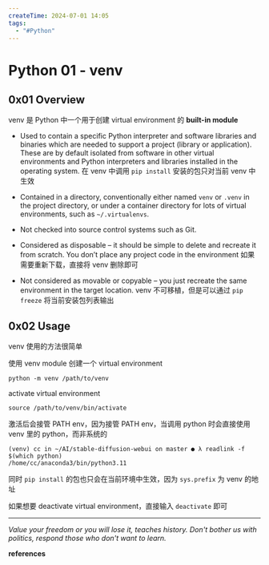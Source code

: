```yaml
---
createTime: 2024-07-01 14:05
tags:
  - "#Python"
---
```


# Python 01 - venv

## 0x01 Overview

venv 是 Python 中一个用于创建 virtual environment 的 **built-in module**

- Used to contain a specific Python interpreter and software libraries and binaries which are needed to support a project (library or application). These are by default isolated from software in other virtual environments and Python interpreters and libraries installed in the operating system.
	在 venv 中调用 `pip install` 安装的包只对当前 venv 中生效 

- Contained in a directory, conventionally either named `venv` or `.venv` in the project directory, or under a container directory for lots of virtual environments, such as `~/.virtualenvs`.
    
- Not checked into source control systems such as Git.
    
- Considered as disposable – it should be simple to delete and recreate it from scratch. You don’t place any project code in the environment
	如果需要重新下载，直接将 venv 删除即可

- Not considered as movable or copyable – you just recreate the same environment in the target location.
	venv 不可移植，但是可以通过 `pip freeze` 将当前安装包列表输出

## 0x02 Usage

venv 使用的方法很简单

使用 venv module 创建一个 virtual environment

```shell
python -m venv /path/to/venv
```

activate virtual environment

```shell
source /path/to/venv/bin/activate
```

激活后会接管 PATH env，因为接管 PATH env，当调用 python 时会直接使用 venv 里的 python，而非系统的

```
(venv) cc in ~/AI/stable-diffusion-webui on master ● λ readlink -f $(which python)
/home/cc/anaconda3/bin/python3.11
```

同时 `pip install` 的包也只会在当前环境中生效，因为 `sys.prefix` 为 venv 的地址

如果想要 deactivate virtual environment，直接输入 `deactivate` 即可

---
*Value your freedom or you will lose it, teaches history. Don't bother us with politics, respond those who don't want to learn.*

**references**

[^1]:[venv — Creation of virtual environments — Python 3.12.4 documentation](https://docs.python.org/3/library/venv.html)
[^2]:[Python Virtual Environments: A Primer – Real Python](https://realpython.com/python-virtual-environments-a-primer/)